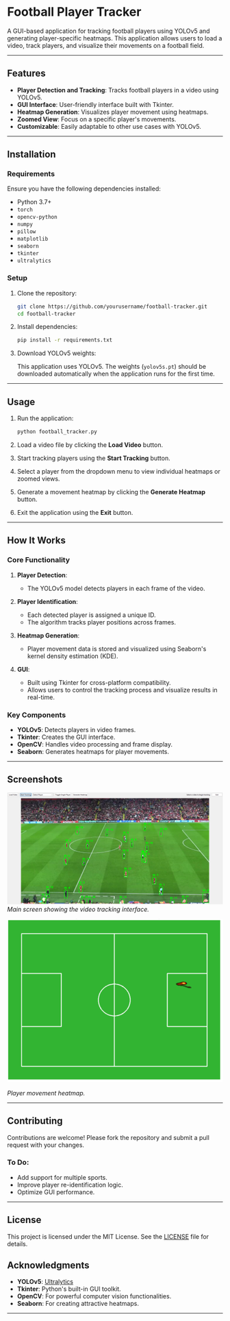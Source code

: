 # Football Player Tracker

A GUI-based application for tracking football players using YOLOv5 and generating player-specific heatmaps. This application allows users to load a video, track players, and visualize their movements on a football field.

---

## Features

- **Player Detection and Tracking**: Tracks football players in a video using YOLOv5.
- **GUI Interface**: User-friendly interface built with Tkinter.
- **Heatmap Generation**: Visualizes player movement using heatmaps.
- **Zoomed View**: Focus on a specific player's movements.
- **Customizable**: Easily adaptable to other use cases with YOLOv5.

---

## Installation

### Requirements

Ensure you have the following dependencies installed:

- Python 3.7+
- `torch`
- `opencv-python`
- `numpy`
- `pillow`
- `matplotlib`
- `seaborn`
- `tkinter`
- `ultralytics`

### Setup

1. Clone the repository:

   ```bash
   git clone https://github.com/yourusername/football-tracker.git
   cd football-tracker
   ```

2. Install dependencies:

   ```bash
   pip install -r requirements.txt
   ```

3. Download YOLOv5 weights:

   This application uses YOLOv5. The weights (`yolov5s.pt`) should be downloaded automatically when the application runs for the first time.

---

## Usage

1. Run the application:

   ```bash
   python football_tracker.py
   ```

2. Load a video file by clicking the **Load Video** button.
3. Start tracking players using the **Start Tracking** button.
4. Select a player from the dropdown menu to view individual heatmaps or zoomed views.
5. Generate a movement heatmap by clicking the **Generate Heatmap** button.
6. Exit the application using the **Exit** button.

---

## How It Works

### Core Functionality

1. **Player Detection**:
   - The YOLOv5 model detects players in each frame of the video.

2. **Player Identification**:
   - Each detected player is assigned a unique ID.
   - The algorithm tracks player positions across frames.

3. **Heatmap Generation**:
   - Player movement data is stored and visualized using Seaborn's kernel density estimation (KDE).

4. **GUI**:
   - Built using Tkinter for cross-platform compatibility.
   - Allows users to control the tracking process and visualize results in real-time.

### Key Components

- **YOLOv5**: Detects players in video frames.
- **Tkinter**: Creates the GUI interface.
- **OpenCV**: Handles video processing and frame display.
- **Seaborn**: Generates heatmaps for player movements.

---

## Screenshots
![Alt text](images/1.png)
*Main screen showing the video tracking interface.*

![Alt text](images/2.png)

*Player movement heatmap.*

---

## Contributing

Contributions are welcome! Please fork the repository and submit a pull request with your changes.

### To Do:

- Add support for multiple sports.
- Improve player re-identification logic.
- Optimize GUI performance.

---

## License

This project is licensed under the MIT License. See the [LICENSE](LICENSE) file for details.



## Acknowledgments

- **YOLOv5**: [Ultralytics](https://github.com/ultralytics/yolov5)
- **Tkinter**: Python's built-in GUI toolkit.
- **OpenCV**: For powerful computer vision functionalities.
- **Seaborn**: For creating attractive heatmaps.

---

